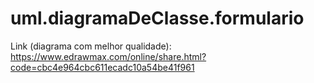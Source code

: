 # uml.diagramaDeClasse.formulario
Link (diagrama com melhor qualidade): https://www.edrawmax.com/online/share.html?code=cbc4e964cbc611ecadc10a54be41f961